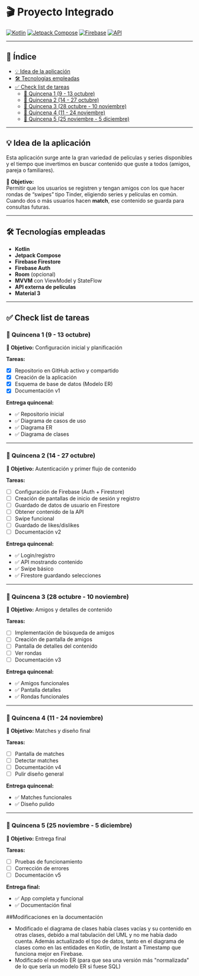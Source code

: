 # 🎬 Proyecto Integrado

[![Kotlin](https://img.shields.io/badge/Kotlin-7F52FF?style=for-the-badge&logo=kotlin&logoColor=white)](https://kotlinlang.org/) 
[![Jetpack Compose](https://img.shields.io/badge/Jetpack_Compose-4285F4?style=for-the-badge&logo=android&logoColor=white)](https://developer.android.com/jetpack/compose) 
[![Firebase](https://img.shields.io/badge/Firebase-FFCA28?style=for-the-badge&logo=firebase&logoColor=black)](https://firebase.google.com/) 
[![API](https://img.shields.io/badge/API-4CAF50?style=for-the-badge&logo=api&logoColor=white)](https://www.themoviedb.org/documentation/api)

---

## 📑 Índice
- [💡 Idea de la aplicación](#-idea-de-la-aplicación)  
- [🛠 Tecnologías empleadas](#-tecnologías-empleadas)  
- [✅ Check list de tareas](#-check-list-de-tareas)  
  - [📅 Quincena 1 (9 - 13 octubre)](#-quincena-1-9---13-octubre)  
  - [📅 Quincena 2 (14 - 27 octubre)](#-quincena-2-14---27-octubre)  
  - [📅 Quincena 3 (28 octubre - 10 noviembre)](#-quincena-3-28-octubre---10-noviembre)  
  - [📅 Quincena 4 (11 - 24 noviembre)](#-quincena-4-11---24-noviembre)  
  - [📅 Quincena 5 (25 noviembre - 5 diciembre)](#-quincena-5-25-noviembre---5-diciembre)  

---

## 💡 Idea de la aplicación
Esta aplicación surge ante la gran variedad de películas y series disponibles y el tiempo que invertimos en buscar contenido que guste a todos (amigos, pareja o familiares).  

**🎯 Objetivo:**  
Permitir que los usuarios se registren y tengan amigos con los que hacer rondas de “swipes” tipo Tinder, eligiendo series y películas en común. Cuando dos o más usuarios hacen **match**, ese contenido se guarda para consultas futuras.

---

## 🛠 Tecnologías empleadas
- **Kotlin**  
- **Jetpack Compose**  
- **Firebase Firestore**  
- **Firebase Auth**  
- **Room** (opcional)  
- **MVVM** con ViewModel y StateFlow  
- **API externa de películas**  
- **Material 3**  

---

## ✅ Check list de tareas

### 📅 Quincena 1 (9 - 13 octubre)
**🎯 Objetivo:** Configuración inicial y planificación  

**Tareas:**
- [x] Repositorio en GitHub activo y compartido  
- [x] Creación de la aplicación  
- [X] Esquema de base de datos (Modelo ER)  
- [X] Documentación v1 

**Entrega quincenal:**  
- ✅ Repositorio inicial
- ✅ Diagrama de casos de uso
- ✅ Diagrama ER 
- ✅ Diagrama de clases

---

### 📅 Quincena 2 (14 - 27 octubre)
**🎯 Objetivo:** Autenticación y primer flujo de contenido  

**Tareas:**
- [ ] Configuración de Firebase (Auth + Firestore)
- [ ] Creación de pantallas de inicio de sesión y registro  
- [ ] Guardado de datos de usuario en Firestore  
- [ ] Obtener contenido de la API  
- [ ] Swipe funcional  
- [ ] Guardado de likes/dislikes  
- [ ] Documentación v2  

**Entrega quincenal:**  
- ✅ Login/registro  
- ✅ API mostrando contenido  
- ✅ Swipe básico  
- ✅ Firestore guardando selecciones  

---

### 📅 Quincena 3 (28 octubre - 10 noviembre)
**🎯 Objetivo:** Amigos y detalles de contenido  

**Tareas:**
- [ ] Implementación de búsqueda de amigos  
- [ ] Creación de pantalla de amigos  
- [ ] Pantalla de detalles del contenido  
- [ ] Ver rondas  
- [ ] Documentación v3  

**Entrega quincenal:**  
- ✅ Amigos funcionales  
- ✅ Pantalla detalles  
- ✅ Rondas funcionales  

---

### 📅 Quincena 4 (11 - 24 noviembre)
**🎯 Objetivo:** Matches y diseño final  

**Tareas:**
- [ ] Pantalla de matches  
- [ ] Detectar matches  
- [ ] Documentación v4  
- [ ] Pulir diseño general  

**Entrega quincenal:**  
- ✅ Matches funcionales  
- ✅ Diseño pulido  

---

### 📅 Quincena 5 (25 noviembre - 5 diciembre)
**🎯 Objetivo:** Entrega final  

**Tareas:**
- [ ] Pruebas de funcionamiento  
- [ ] Corrección de errores  
- [ ] Documentación v5  

**Entrega final:**  
- ✅ App completa y funcional  
- ✅ Documentación final  

##Modificaciones en la documentación
- Modificado el diagrama de clases había clases vacías y su contenido en otras clases, debido a mal tabulación del UML y no me había dado cuenta. Además actualizado el tipo de datos, tanto en el diagrama de clases como en las entidades en Kotlin, de Instant a Timestamp que funciona mejor en Firebase.
- Modificado el modelo ER (para que sea una versión más "normalizada" de lo que sería un modelo ER si fuese SQL)